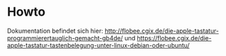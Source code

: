 # Howto

Dokumentation befindet sich hier:
http://flobee.cgix.de/die-apple-tastatur-programmierertauglich-gemacht-gb4de/ und https://flobee.cgix.de/die-apple-tastatur-tastenbelegung-unter-linux-debian-oder-ubuntu/


